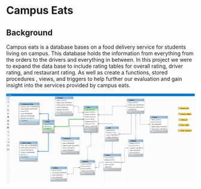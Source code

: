 # Campus Eats

## Background

Campus eats is a database bases on a food delivery service for students living on campus. This database holds the information from everything from the orders to the drivers and everything in between. In this project we were to expand the data base to include rating tables for overall rating, driver rating, and restaurant rating. As well as create a functions, stored procedures , views, and triggers to help further our evaluation and gain insight into the services provided by campus eats. 

![EERD](Images/Group5_ERDiagram.PNG)



    

 

